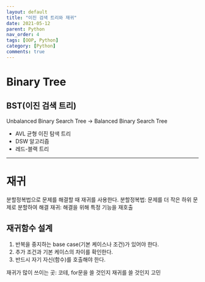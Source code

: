 ```yaml
---
layout: default
title: "이진 검색 트리와 재귀" 
date: 2021-05-12
parent: Python
nav_order: 4
tags: [OOP, Python]
category: [Python]
comments: true
---
```




# Binary Tree

## BST(이진 검색 트리)
Unbalanced Binary Search Tree -> Balanced Binary Search Tree
* AVL 균형 이진 탐색 트리
* DSW 알고리즘
* 레드-블랙 트리


---
# 재귀
분할정복법으로 문제를 해결할 때 재귀를 사용한다.
분할정복법: 문제를 더 작은 하위 문제로 분할하여 해결
재귀: 해결을 위해 특정 기능을 재호출

## 재귀함수 설계
1. 반복을 중지하는 base case(기본 케이스나 조건)가 있어야 한다.
2. 추가 조건과 기본 케이스의 차이를 확인한다.
3. 반드시 자기 자신(함수)를 호출해야 한다.

재귀가 많이 쓰이는 곳: 코테, for문을 쓸 것인지 재귀를 쓸 것인지 고민